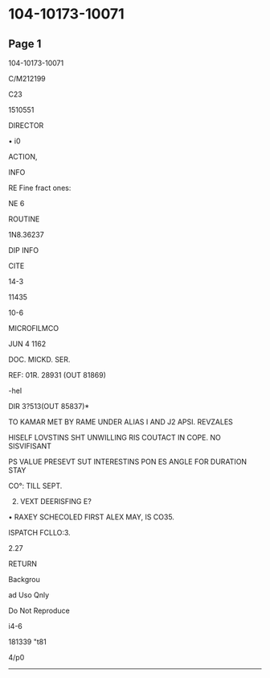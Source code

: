 # 104-10173-10071

## Page 1

104-10173-10071

C/M212199

C23

1510551

DIRECTOR

• i0

ACTION,

INFO

RE Fine fract ones:

NE 6

ROUTINE

1N8.36237

DIP INFO

CITE

14-3

11435

10-6

MICROFILMCO

JUN 4 1162

DOC. MICKD. SER.

REF: 01R. 28931 (OUT 81869)

-hel

DIR 3?513(OUT 85837)*

TO KAMAR MET BY RAME UNDER ALIAS I AND J2 APSI. REVZALES

HISELF LOVSTINS SHT UNWILLING RIS COUTACT IN COPE. NO SISVIFISANT

PS VALUE PRESEVT SUT INTERESTINS PON ES ANGLE FOR DURATION STAY

CO°: TILL SEPT.

2. VEXT DEERISFING E?

• RAXEY SCHECOLED FIRST ALEX MAY, IS CO35.

ISPATCH FCLLO:3.

2.27

RETURN

Backgrou

ad Uso Qnly

Do Not Reproduce

i4-6

181339 "t81

4/p0

---

